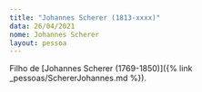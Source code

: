 ```yaml
---
title: "Johannes Scherer (1813-xxxx)"
data: 26/04/2021
nome: Johannes Scherer
layout: pessoa
---
```


Filho de [Johannes Scherer (1769-1850)]({% link _pessoas/SchererJohannes.md %}).



